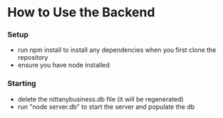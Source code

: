 # How to Use the Backend

### Setup
- run npm install to install any dependencies when you first clone the repository
- ensure you have node installed

### Starting
- delete the nittanybusiness.db file (it will be regenerated)
- run "node server.db" to start the server and populate the db